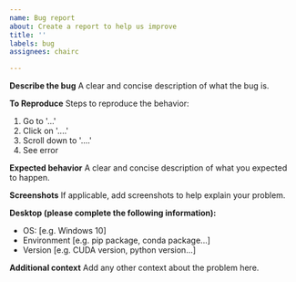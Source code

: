 ```yaml
---
name: Bug report
about: Create a report to help us improve
title: ''
labels: bug
assignees: chairc

---
```


**Describe the bug**
A clear and concise description of what the bug is.

**To Reproduce**
Steps to reproduce the behavior:
1. Go to '...'
2. Click on '....'
3. Scroll down to '....'
4. See error

**Expected behavior**
A clear and concise description of what you expected to happen.

**Screenshots**
If applicable, add screenshots to help explain your problem.

**Desktop (please complete the following information):**
 - OS: [e.g. Windows 10]
 - Environment [e.g. pip package, conda package...]
 - Version [e.g. CUDA version, python version...]

**Additional context**
Add any other context about the problem here.
